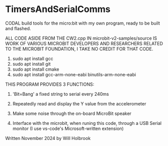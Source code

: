 # TimersAndSerialComms
CODAL build tools for the micro:bit with my own program, ready to be built and flashed.

ALL CODE ASIDE FROM THE CW2.cpp IN microbit-v2-samples/source IS WORK OF VARIOUS MICROBIT DEVELOPERS AND RESEARCHERS RELATED TO THE MICROBIT FOUNDATION, I TAKE NO CREDIT FOR THAT CODE.

1. sudo apt install gcc
2. sudo apt install git
3. sudo apt install cmake
4. sudo apt install gcc-arm-none-eabi binutils-arm-none-eabi

THIS PROGRAM PROVIDES 3 FUNCTIONS:
1. 'Bit=Bang' a fixed string to serial every 240ms
2. Repeatedly read and display the Y value from the accelerometer
3. Make some noise through the on-board MicroBit speaker

4. Interface with the microbit, when runing this code, through a USB Serial monitor (I use vs-code's Microsoft-written extension)

Written November 2024 by Will Holbrook
